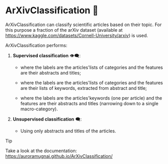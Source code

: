# ArXivClassification :bookmark_tabs:
ArXivClassification can classify scientific articles based on their topic. 
For this purpose a fraction of the arXiv dataset (available at https://www.kaggle.com/datasets/Cornell-University/arxiv) is used.


ArXivClassification performs:

1) **Supervised classification** :eye_speech_bubble::

	- where the labels are the articles'lists of categories and the features are their abstracts and titles;

	- where the labels are the articles'lists of categories and the features are their lists of keywords, extracted from abstract and title;

	- where the labels are the articles'keywords (one per article) and the features are their abstracts and titles 
 	  (narrowing down to a single macro-category).

2) **Unsupervised classification** :left_speech_bubble::

	- Using only abstracts and titles of the articles.


> [!TIP]
> Take a look at the documentation: https://auroramugnai.github.io/ArXivClassification/
